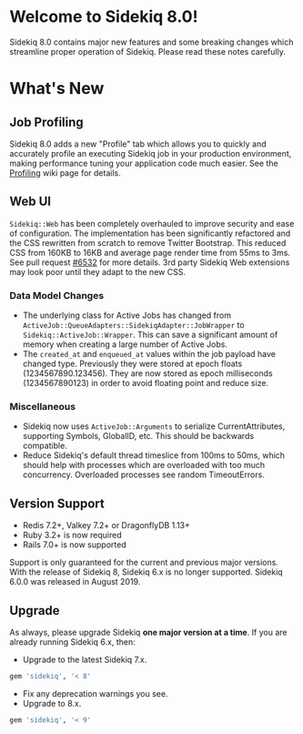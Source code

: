 # Welcome to Sidekiq 8.0!

Sidekiq 8.0 contains major new features and some breaking changes which streamline proper
operation of Sidekiq. Please read these notes carefully.

# What's New

## Job Profiling

Sidekiq 8.0 adds a new "Profile" tab which allows you to quickly and accurately profile an
executing Sidekiq job in your production environment, making performance tuning your
application code much easier. See the [Profiling](https://github.com/sidekiq/sidekiq/wiki/Profiling)
wiki page for details.

## Web UI

`Sidekiq::Web` has been completely overhauled to improve security and ease of configuration.
The implementation has been significantly refactored and the CSS rewritten from scratch to remove Twitter Bootstrap.
This reduced CSS from 160KB to 16KB and average page render time from 55ms to 3ms.
See pull request [#6532](https://github.com/sidekiq/sidekiq/pull/6532) for more details.
3rd party Sidekiq Web extensions may look poor until they adapt to the new CSS.

### Data Model Changes

- The underlying class for Active Jobs has changed from `ActiveJob::QueueAdapters::SidekiqAdapter::JobWrapper` to `Sidekiq::ActiveJob::Wrapper`.
  This can save a significant amount of memory when creating a large number of Active Jobs.
- The `created_at` and `enqueued_at` values within the job payload have changed type.
  Previously they were stored at epoch floats (1234567890.123456). They are now stored as
  epoch milliseconds (1234567890123) in order to avoid floating point and reduce size.

### Miscellaneous

- Sidekiq now uses `ActiveJob::Arguments` to serialize CurrentAttributes, supporting Symbols, GlobalID, etc.
  This should be backwards compatible.
- Reduce Sidekiq's default thread timeslice from 100ms to 50ms, which should help with
  processes which are overloaded with too much concurrency.
  Overloaded processes see random TimeoutErrors.

## Version Support

- Redis 7.2+, Valkey 7.2+ or DragonflyDB 1.13+
- Ruby 3.2+ is now required
- Rails 7.0+ is now supported

Support is only guaranteed for the current and previous major versions.
With the release of Sidekiq 8, Sidekiq 6.x is no longer supported.
Sidekiq 6.0.0 was released in August 2019.

## Upgrade

As always, please upgrade Sidekiq **one major version at a time**.
If you are already running Sidekiq 6.x, then:

* Upgrade to the latest Sidekiq 7.x.
```ruby
gem 'sidekiq', '< 8'
```
* Fix any deprecation warnings you see.
* Upgrade to 8.x.
```ruby
gem 'sidekiq', '< 9'
```

